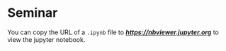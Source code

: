 # Seminar

You can copy the URL of a `.ipynb` file to ***https://nbviewer.jupyter.org*** to view the jupyter notebook.
